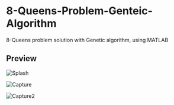 # 8-Queens-Problem-Genteic-Algorithm
8-Queens problem solution with Genetic algorithm, using MATLAB

## Preview
![Splash](https://user-images.githubusercontent.com/36487462/78238836-419df500-74f2-11ea-9ea0-faf544dae24f.png)

![Capture](https://user-images.githubusercontent.com/36487462/78238774-33e86f80-74f2-11ea-8142-8dfff41c783e.PNG)

![Capture2](https://user-images.githubusercontent.com/36487462/78238803-3a76e700-74f2-11ea-8110-6a4429c80331.PNG)
